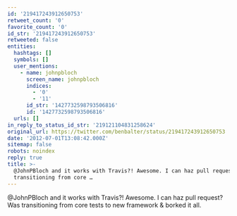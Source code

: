 ```yaml
---
id: '219417243912650753'
retweet_count: '0'
favorite_count: '0'
id_str: '219417243912650753'
retweeted: false
entities:
  hashtags: []
  symbols: []
  user_mentions:
    - name: johnpbloch
      screen_name: johnpbloch
      indices:
        - '0'
        - '11'
      id_str: '1427732598793506816'
      id: '1427732598793506816'
  urls: []
in_reply_to_status_id_str: '219121104831258624'
original_url: https://twitter.com/benbalter/status/219417243912650753
date: '2012-07-01T13:08:42.000Z'
sitemap: false
robots: noindex
reply: true
title: >-
  @JohnPBloch and it works with Travis?! Awesome. I can haz pull request? Was
  transitioning from core …
---
```


@JohnPBloch and it works with Travis?! Awesome. I can haz pull request? Was transitioning from core tests to new framework &amp; borked it all.